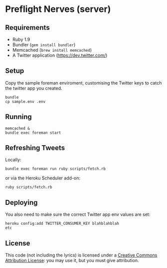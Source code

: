 # Preflight Nerves (server)

## Requirements

* Ruby 1.9
* Bundler (`gem install bundler`)
* Memcached (`brew install memcached`)
* A Twitter application (https://dev.twitter.com/)

## Setup

Copy the sample foreman enviroment, customising the Twitter keys to catch the
twitter app you created.

    bundle
    cp sample.env .env

## Running

    memcached &
    bundle exec foreman start

## Refreshing Tweets

Locally:

    bundle exec foreman run ruby scripts/fetch.rb

or via the Heroku Scheduler add-on:

    ruby scripts/fetch.rb

## Deploying

You also need to make sure the correct Twitter app env values are set:

    heroku config:add TWITTER_CONSUMER_KEY blahblahblah
    etc

## License

This code (not including the lyrics) is licensed under a [Creative Commons Attribution License](http://creativecommons.org/licenses/by/3.0/): you may use it, but you must give attribution.
